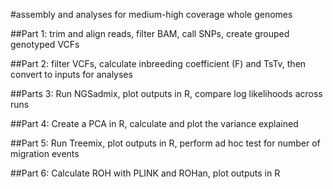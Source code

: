 #assembly and analyses for medium-high coverage whole genomes

##Part 1: trim and align reads, filter BAM, call SNPs, create grouped genotyped VCFs 

##Part 2: filter VCFs, calculate inbreeding coefficient (F) and TsTv, then convert to inputs for analyses 

##Parts 3: Run NGSadmix, plot outputs in R, compare log likelihoods across runs

##Part 4: Create a PCA in R, calculate and plot the variance explained

##Part 5: Run Treemix, plot outputs in R, perform ad hoc test for number of migration events 

##Part 6: Calculate ROH with PLINK and ROHan, plot outputs in R
